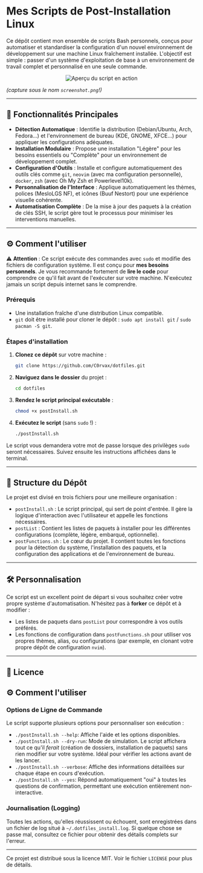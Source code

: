 # Mes Scripts de Post-Installation Linux

Ce dépôt contient mon ensemble de scripts Bash personnels, conçus pour automatiser et standardiser la configuration d'un nouvel environnement de développement sur une machine Linux fraîchement installée. L'objectif est simple : passer d'un système d'exploitation de base à un environnement de travail complet et personnalisé en une seule commande.

<p align="center">
<img src="https://raw.githubusercontent.com/C0rvax/dotfiles/main/screenshot.png" alt="Aperçu du script en action"/>
</p>

*(capture sous le nom `screenshot.png`!)*

---

## 🚀 Fonctionnalités Principales

-   **Détection Automatique** : Identifie la distribution (Debian/Ubuntu, Arch, Fedora...) et l'environnement de bureau (KDE, GNOME, XFCE...) pour appliquer les configurations adéquates.
-   **Installation Modulaire** : Propose une installation "Légère" pour les besoins essentiels ou "Complète" pour un environnement de développement complet.
-   **Configuration d'Outils** : Installe et configure automatiquement des outils clés comme `git`, `neovim` (avec ma configuration personnelle), `docker`, `zsh` (avec Oh My Zsh et Powerlevel10k).
-   **Personnalisation de l'Interface** : Applique automatiquement les thèmes, polices (MesloLGS NF), et icônes (Buuf Nestort) pour une expérience visuelle cohérente.
-   **Automatisation Complète** : De la mise à jour des paquets à la création de clés SSH, le script gère tout le processus pour minimiser les interventions manuelles.

---

## ⚙️ Comment l'utiliser

⚠️ **Attention** : Ce script exécute des commandes avec `sudo` et modifie des fichiers de configuration système. Il est conçu pour **mes besoins personnels**. Je vous recommande fortement de **lire le code** pour comprendre ce qu'il fait avant de l'exécuter sur votre machine. N'exécutez jamais un script depuis internet sans le comprendre.

### Prérequis

-   Une installation fraîche d'une distribution Linux compatible.
-   `git` doit être installé pour cloner le dépôt : `sudo apt install git` / `sudo pacman -S git`.

### Étapes d'installation

1.  **Clonez ce dépôt** sur votre machine :
    ```bash
    git clone https://github.com/C0rvax/dotfiles.git
    ```

2.  **Naviguez dans le dossier** du projet :
    ```bash
    cd dotfiles
    ```

3.  **Rendez le script principal exécutable** :
    ```bash
    chmod +x postInstall.sh
    ```

4.  **Exécutez le script** (sans `sudo` !) :
    ```bash
    ./postInstall.sh
    ```

Le script vous demandera votre mot de passe lorsque des privilèges `sudo` seront nécessaires. Suivez ensuite les instructions affichées dans le terminal.

---

## 📂 Structure du Dépôt

Le projet est divisé en trois fichiers pour une meilleure organisation :

-   `postInstall.sh` : Le script principal, qui sert de point d'entrée. Il gère la logique d'interaction avec l'utilisateur et appelle les fonctions nécessaires.
-   `postList` : Contient les listes de paquets à installer pour les différentes configurations (complète, légère, embarqué, optionnelle).
-   `postFunctions.sh` : Le cœur du projet. Il contient toutes les fonctions pour la détection du système, l'installation des paquets, et la configuration des applications et de l'environnement de bureau.

---

## 🛠️ Personnalisation

Ce script est un excellent point de départ si vous souhaitez créer votre propre système d'automatisation. N'hésitez pas à **forker** ce dépôt et à modifier :
-   Les listes de paquets dans `postList` pour correspondre à vos outils préférés.
-   Les fonctions de configuration dans `postFunctions.sh` pour utiliser vos propres thèmes, alias, ou configurations (par exemple, en clonant votre propre dépôt de configuration `nvim`).

---

## 📜 Licence

## ⚙️ Comment l'utiliser

### Options de Ligne de Commande

Le script supporte plusieurs options pour personnaliser son exécution :

-   `./postInstall.sh --help`: Affiche l'aide et les options disponibles.
-   `./postInstall.sh --dry-run`: Mode de simulation. Le script affichera tout ce qu'il *ferait* (création de dossiers, installation de paquets) sans rien modifier sur votre système. Idéal pour vérifier les actions avant de les lancer.
-   `./postInstall.sh --verbose`: Affiche des informations détaillées sur chaque étape en cours d'exécution.
-   `./postInstall.sh --yes`: Répond automatiquement "oui" à toutes les questions de confirmation, permettant une exécution entièrement non-interactive.

### Journalisation (Logging)

Toutes les actions, qu'elles réussissent ou échouent, sont enregistrées dans un fichier de log situé à `~/.dotfiles_install.log`. Si quelque chose se passe mal, consultez ce fichier pour obtenir des détails complets sur l'erreur.

---

Ce projet est distribué sous la licence MIT. Voir le fichier `LICENSE` pour plus de détails.

